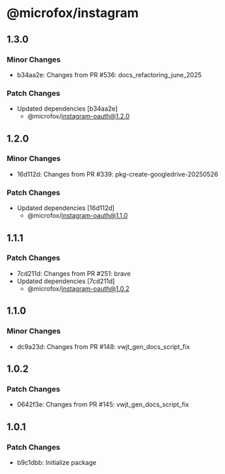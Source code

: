 # @microfox/instagram

## 1.3.0

### Minor Changes

- b34aa2e: Changes from PR #536: docs_refactoring_june_2025

### Patch Changes

- Updated dependencies [b34aa2e]
  - @microfox/instagram-oauth@1.2.0

## 1.2.0

### Minor Changes

- 16d112d: Changes from PR #339: pkg-create-googledrive-20250526

### Patch Changes

- Updated dependencies [16d112d]
  - @microfox/instagram-oauth@1.1.0

## 1.1.1

### Patch Changes

- 7cd211d: Changes from PR #251: brave
- Updated dependencies [7cd211d]
  - @microfox/instagram-oauth@1.0.2

## 1.1.0

### Minor Changes

- dc9a23d: Changes from PR #148: vwjt_gen_docs_script_fix

## 1.0.2

### Patch Changes

- 0642f3e: Changes from PR #145: vwjt_gen_docs_script_fix

## 1.0.1

### Patch Changes

- b9c1dbb: Initialize package
